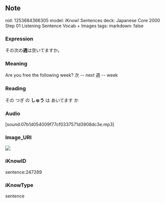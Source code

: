 ## Note
nid: 1253684366305
model: iKnow! Sentences
deck: Japanese Core 2000 Step 01 Listening Sentence Vocab + Images
tags: 
markdown: false

### Expression
<!DOCTYPE html>
<title></title>
その次の<b>週</b>は空いてますか。



### Meaning
Are you free the following week?
次 -- next
週 -- week

### Reading
<!DOCTYPE html>
<title></title>
その つぎ の <b>しゅう</b> は あいてます か



### Audio
[sound:07b1d054009f77cf0337571d3908dc3e.mp3]

### Image_URI
<!DOCTYPE html>
<title></title>
<img src="8fc34bf1ddc0b1253f88de2c7ea982b5.jpg">



### iKnowID
sentence:247289

### iKnowType
sentence
